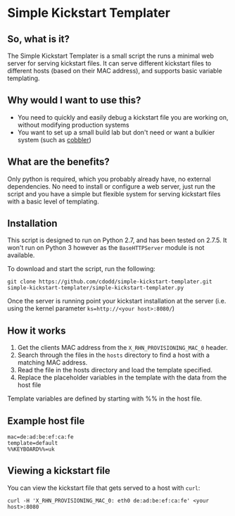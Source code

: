 # Simple Kickstart Templater

## So, what is it?
The Simple Kickstart Templater is a small script the runs a minimal web server
for serving kickstart files. It can serve different kickstart files to
different hosts (based on their MAC address), and supports basic variable
templating.

## Why would I want to use this?
* You need to quickly and easily debug a kickstart file you are working on,
without modifying production systems
* You want to set up a small build lab but don't need or want a bulkier system
(such as [cobbler](http://www.cobblerd.org/))

## What are the benefits?
Only python is required, which you probably already have, no external
dependencies. No need to install or configure a web server, just run the script
and you have a simple but flexible system for serving kickstart files with a
basic level of templating.

## Installation
This script is designed to run on Python 2.7, and has been tested on 2.7.5. It
won't run on Python 3 however as the `BaseHTTPServer` module is not available.

To download and start the script, run the following:
```
git clone https://github.com/cdodd/simple-kickstart-templater.git
simple-kickstart-templater/simple-kickstart-templater.py
```

Once the server is running point your kickstart installation at the server
(i.e. using the kernel parameter `ks=http://<your host>:8080/`)

## How it works
1. Get the clients MAC address from the `X_RHN_PROVISIONING_MAC_0` header.
1. Search through the files in the `hosts` directory to find a host with a
matching MAC address.
1. Read the file in the hosts directory and load the template specified.
1. Replace the placeholder variables in the template with the data from the
host file

Template variables are defined by starting with %% in the host file.

## Example host file
```
mac=de:ad:be:ef:ca:fe
template=default
%%KEYBOARD%%=uk
```

## Viewing a kickstart file

You can view the kickstart file that gets served to a host with `curl`:
```
curl -H 'X_RHN_PROVISIONING_MAC_0: eth0 de:ad:be:ef:ca:fe' <your host>:8080
```
